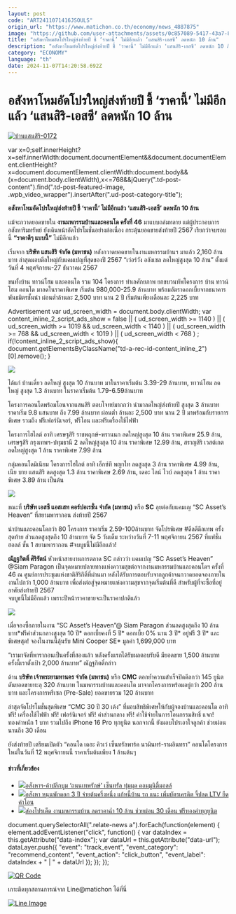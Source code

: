 ```yaml
---
layout: post
code: "ART2411071416JSOULS"
origin_url: "https://www.matichon.co.th/economy/news_4887875"
image: "https://github.com/user-attachments/assets/0c857089-5417-43a7-8879-20d99ced952b"
title: "อสังหาโหมอัดโปรใหญ่ส่งท้ายปี ชี้ ‘ราคานี้’ ไม่มีอีกแล้ว ‘แสนสิริ-เอสซี’ ลดหนัก 10 ล้าน"
description: "อสังหาโหมอัดโปรใหญ่ส่งท้ายปี ชี้ 'ราคานี้' ไม่มีอีกแล้ว 'แสนสิริ-เอสซี' ลดหนัก 10 ล้าน"
category: "ECONOMY"
language: "th"
date: 2024-11-07T14:20:58.692Z
---
```


# อสังหาโหมอัดโปรใหญ่ส่งท้ายปี ชี้ ‘ราคานี้’ ไม่มีอีกแล้ว ‘แสนสิริ-เอสซี’ ลดหนัก 10 ล้าน

[![](https://www.matichon.co.th/wp-content/uploads/2024/11/บ้านแสนสิริ-0172.jpg "บ้านแสนสิริ-0172")](https://www.matichon.co.th/wp-content/uploads/2024/11/บ้านแสนสิริ-0172.jpg)

var x=0;self.innerHeight?x=self.innerWidth:document.documentElement&&document.documentElement.clientHeight?x=document.documentElement.clientWidth:document.body&&(x=document.body.clientWidth),x<=768&&jQuery(".td-post-content").find(".td-post-featured-image, .wpb\_video\_wrapper").insertAfter(".ud-post-category-title");

**อสังหาโหมอัดโปรใหญ่ส่งท้ายปี ชี้ ‘ราคานี้’ ไม่มีอีกแล้ว ‘แสนสิริ-เอสซี’ ลดหนัก 10 ล้าน**

แม้จะกวาดยอดขายใน **งานมหกรรมบ้านและคอนโด ครั้งที่ 46** มาแบบถล่มทลาย แต่ผู้ประกอบการอสังหาริมทรัพย์ ยังเดินหน้าอัดโปรโมชั่นอย่างต่อเนื่อง กระตุ้นยอดขายส่งท้ายปี 2567 เรียกว่าจบรอบนี้ **“ราคาดีๆ แบบนี้”** ไม่มีอีกแล้ว

เริ่มจาก **บริษัท แสนสิริ จำกัด (มหาชน)** หลังกวาดยอดขายในงานมหกรรมบ้านฯ มาแล้ว 2,160 ล้านบาท ล่าสุดมอบดีลใหญ่กับแคมเปญที่สุดของปี 2567 “เว่อร์วัง อลังเซล ลดใหญ่สูงสุด 10 ล้าน” ตั้งแต่วันที่ 4 พฤศจิกายน-27 ธันวาคม 2567

ขนทั้งบ้าน ทาวน์โฮม และคอนโด รวม 104 โครงการ ทำเลศักยภาพ ยกขบวนทัพโครงการ บ้าน ทาวน์โฮม คอนโด มาลดในราคาพิเศษ เริ่มต้น 980,000-25.9 ล้านบาท พร้อมอัตราดอกเบี้ยจากธนาคารพันธมิตรชั้นนำ ผ่อนต่ำล้านละ 2,500 บาท นาน 2 ปี เริ่มต้นเพียงเดือนละ 2,225 บาท

Advertisement var ud\_screen\_width = document.body.clientWidth; var content\_inline\_2\_script\_ads\_show = false || ( ud\_screen\_width >= 1140 ) || ( ud\_screen\_width >= 1019 && ud\_screen\_width < 1140 ) || ( ud\_screen\_width >= 768 && ud\_screen\_width < 1019 ) || ( ud\_screen\_width < 768 ) ; if(!content\_inline\_2\_script\_ads\_show){ document.getElementsByClassName("td-a-rec-id-content\_inline\_2")\[0\].remove(); }

![](https://www.matichon.co.th/wp-content/uploads/2024/11/S__154001437_0.png)

ได้แก่ บ้านเดี่ยว ลดใหญ่ สูงสุด 10 ล้านบาท มาในราคาเริ่มต้น 3.39-29 ล้านบาท, ทาวน์โฮม ลดใหญ่ สูงสุด 1.3 ล้านบาท ในราคาเริ่มต้น 1.79-6.59ล้านบาท

โครงการคอนโดพร้อมโอนจากแสนสิริ ตอบโจทย์มากกว่า นำมาลดใหญ่ส่งท้ายปี สูงสุด 3 ล้านบาท ราคาเริ่ม 9.8 แสนบาท ถึง 7.99 ล้านบาท ผ่อนต่ำ ล้านละ 2,500 บาท นาน 2 ปี มาพร้อมกับรายการพิเศษ รวมถึง ฟรีเฟอร์นิเจอร์, ฟรีโอน และฟรีเครื่องใช้ไฟฟ้า

โครงการไฮไลต์ อาทิ เศรษฐสิริ ราชพฤกษ์-พรานนก ลดใหญ่สูงสุด 10 ล้าน ราคาพิเศษ 25.9 ล้าน, เศรษฐสิริ กรุงเทพฯ-ปทุมธานี 2 ลดใหญ่สูงสุด 10 ล้าน ราคาพิเศษ 12.99 ล้าน, สราญสิริ เวสต์เกต ลดใหญ่สูงสุด 1 ล้าน ราคาพิเศษ 7.99 ล้าน

กลุ่มคอนโดมิเนียม โครงการไฮไลต์ อาทิ เอ็กซ์ที พญาไท ลดสูงสุด 3 ล้าน ราคาพิเศษ 4.99 ล้าน, เนีย บาย แสนสิริ ลดสูงสุด 1.3 ล้าน ราคาพิเศษ 2.69 ล้าน, เดอะ ไลน์ ไวบ์ ลดสูงสุด 1 ล้าน ราคาพิเศษ 3.89 ล้าน เป็นต้น

![](https://www.matichon.co.th/wp-content/uploads/2024/11/S__154001439.jpg)

ขณะที่ **บริษัท เอสซี แอสเสท คอร์ปอเรชั่น จำกัด (มหาชน)** หรือ **SC** ลุยต่อกับแคมเญ “SC Asset’s Heaven” ที่สยามพารากอน ส่งท้ายปี 2567

นำบ้านและคอนโดกว่า 80 โครงการ ราคาเริ่ม 2.59-100ล้านบาท จัดโปรพิเศษ #ดีลดีดีลเทพ ครั้งสุดท้าย ส่วนลดสูงสุดถึง 10 ล้านบาท จัด 5 วันเต็ม ระหว่างวันที่ 7-11 พฤศจิกายน 2567 ที่แฟชั่นฮอลล์ ชั้น 1 สยามพารากอน #จบบูธนี้ไม่มีอีกแล้ว!

**ณัฏฐกิตติ์ ศิริรัตน์** หัวหน้าสายงานการตลาด SC กล่าวว่า แคมเปญ “SC Asset’s Heaven” @Siam Paragon เป็นจุดหมายปลายทางแห่งความสุขต่อจากงานมหกรรมบ้านและคอนโดฯ ครั้งที่ 46 ณ ศูนย์การประชุมแห่งชาติสิริกิติ์ที่ผ่านมา หลังได้รับการตอบรับจากลูกค้าจนกวาดยอดจองภายในงานไปกว่า 1,000 ล้านบาท เพื่อส่งต่อสู่จุดหมายแห่งความสุขจากจุดเริ่มต้นที่ดี สำหรับผู้ที่จะซื้อที่อยู่อาศัยส่งท้ายปี 2567  
จบบูธนี้ไม่มีอีกแล้ว เพราะปีหน้าราคาขายจะเป็นราคาปกติแล้ว

![](https://www.matichon.co.th/wp-content/uploads/2024/11/DF4D7CFC-17ED-4B9C-BB52-D1C7C3BB8169.jpg)

เมื่อจองซื้อภายในงาน “SC Asset’s Heaven”@ Siam Paragon ส่วนลดสูงสุดถึง 10 ล้านบาท\*ฟรีค่าส่วนกลางสูงสุด 10 ปี\* ดอกเบี้ยคงที่ 5 ปี\* ดอกเบี้ย 0% นาน 3 ปี\* อยู่ฟรี 3 ปี\* และพิเศษสุด! จองในงานนี้ลุ้นรับ Mini Cooper SE\* มูลค่า 1,699,000 บาท

“เรามาจัดที่พารากอนเป็นครั้งที่สองแล้ว หลังครั้งแรกได้รับผลตอบรับดี มียอดขาย 1,500 ล้านบาท ครั้งนี้เราตั้งเป้า 2,000 ล้านบาท” ณัฏฐกิตติ์กล่าว

ด้าน **บริษัท เจ้าพระยามหานคร จำกัด (มหาชน)** หรือ **CMC** ตอกย้ำความสำเร็จปิดดีลกว่า 145 ยูนิต ดันยอดขายทะลุ 320 ล้านบาท ในมหกรรมบ้านและคอนโด มาจากโครงการพร้อมอยู่กว่า 200 ล้านบาท และโครงการพรีเซล (Pre-Sale) ยอดขายรวม 120 ล้านบาท

ล่าสุดจัดโปรโมชั่นสุดพิเศษ “CMC 30 ปี 30 เด้ง” ที่มอบสิทธิพิเศษให้กับผู้จองบ้านและคอนโด อาทิ ฟรี! เครื่องใช้ไฟฟ้า ฟรี! เฟอร์นิเจอร์ ฟรี! ค่าส่วนกลาง ฟรี! ค่าใช้จ่ายในการโอนกรรมสิทธิ์ แจก! ทองคำหนัก 1 บาท รวมไปถึง iPhone 16 Pro ทุกยูนิต นอกจากนี้ ยังมอบโปรเอาใจลูกค้า ช่วยผ่อนนานถึง 30 เดือน

ยังส่งท้ายปี เตรียมเปิดตัว “คอนโด เดอะ คิวเว่ เซ็นทรัลพาร์ค นวมินทร์-รามอินทรา” คอนโดโครงการใหม่ในวันที่ 12 พฤศจิกายนนี้ ราคาเริ่มต้นเพียง 1 ล้านต้นๆ

#### ข่าวที่เกี่ยวข้อง

*   [![](https://www.matichon.co.th/wp-content/uploads/2024/11/ภป-อสังหาฯค้าปลีกบูมถนนเทพรักษ์ขึ้นเว็บ.jpg)อสังหาฯ-ค้าปลีกบูม ‘ถนนเทพรักษ์’ เซ็นทรัล ทุ่มผุด คอมมูนิตี้มอลล์](https://www.matichon.co.th/economy/news_4885620)
*   [![](https://www.matichon.co.th/wp-content/uploads/2024/11/real728-1.jpg)อสังหา หนุนพักดอก 3 ปี จ่ายต้นครึ่งหนึ่ง แก้หนี้บ้าน รถ แนะ เพิ่มบัตรเครดิต จี้ปลด LTV ยืดค่าโอน](https://www.matichon.co.th/economy/news_4880616)
*   [![](https://www.matichon.co.th/wp-content/uploads/2024/10/งานมหกรรมบ้าน-067.jpg)ส่องโปรเด็ด งานมหกรรมบ้าน ลดราคาฉ่ำ 10 ล้าน ช่วยผ่อน 30 เดือน ฟรีทองคำทุกยูนิต](https://www.matichon.co.th/economy/news_4876319)

document.querySelectorAll(".relate-news a").forEach(function(element) { element.addEventListener("click", function() { var dataIndex = this.getAttribute("data-index"); var dataUrl = this.getAttribute("data-url"); dataLayer.push({ "event": "track\_event", "event\_category": "recommend\_content", "event\_action": "click\_button", "event\_label": dataIndex + " | " + dataUrl }); }); });

[![QR Code](https://www.matichon.co.th/wp-content/uploads/2023/07/wob1371z.jpg)](https://lin.ee/ht0nDxX)

เกาะติดทุกสถานการณ์จาก Line@matichon ได้ที่นี่

[![Line Image](https://www.matichon.co.th/wp-content/uploads/2023/07/th.png)](https://lin.ee/ht0nDxX)